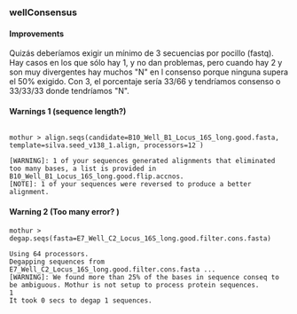 ### wellConsensus

#### Improvements

Quizás deberíamos exigir un mínimo de 3 secuencias por pocillo (fastq). Hay casos en los que sólo hay 1, y no dan problemas, pero cuando hay 2 y son muy divergentes hay muchos "N" en l consenso porque ninguna supera el 50% exigido. Con 3, el porcentaje sería 33/66 y tendríamos consenso o 33/33/33 donde tendríamos "N".

#### Warnings 1 (sequence length?)

```

mothur > align.seqs(candidate=B10_Well_B1_Locus_16S_long.good.fasta, template=silva.seed_v138_1.align, processors=12 )

[WARNING]: 1 of your sequences generated alignments that eliminated too many bases, a list is provided in B10_Well_B1_Locus_16S_long.good.flip.accnos.
[NOTE]: 1 of your sequences were reversed to produce a better alignment.

```


#### Warning 2 (Too many error? )

```
mothur > degap.seqs(fasta=E7_Well_C2_Locus_16S_long.good.filter.cons.fasta)

Using 64 processors.
Degapping sequences from E7_Well_C2_Locus_16S_long.good.filter.cons.fasta ...
[WARNING]: We found more than 25% of the bases in sequence conseq to be ambiguous. Mothur is not setup to process protein sequences.
1
It took 0 secs to degap 1 sequences.
```
